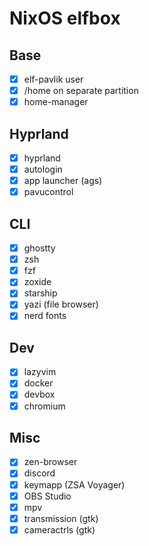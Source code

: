 # NixOS elfbox

## Base

* [x] elf-pavlik user
* [x] /home on separate partition
* [x] home-manager

## Hyprland

* [x] hyprland
* [x] autologin
* [x] app launcher (ags)
* [x] pavucontrol

## CLI

* [x] ghostty
* [x] zsh
* [x] fzf
* [x] zoxide
* [x] starship
* [x] yazi (file browser)
* [x] nerd fonts

## Dev

* [x] lazyvim
* [x] docker
* [x] devbox
* [x] chromium

## Misc

* [x] zen-browser
* [x] discord
* [x] keymapp (ZSA Voyager)
* [x] OBS Studio
* [x] mpv
* [x] transmission (gtk)
* [x] cameractrls (gtk)
